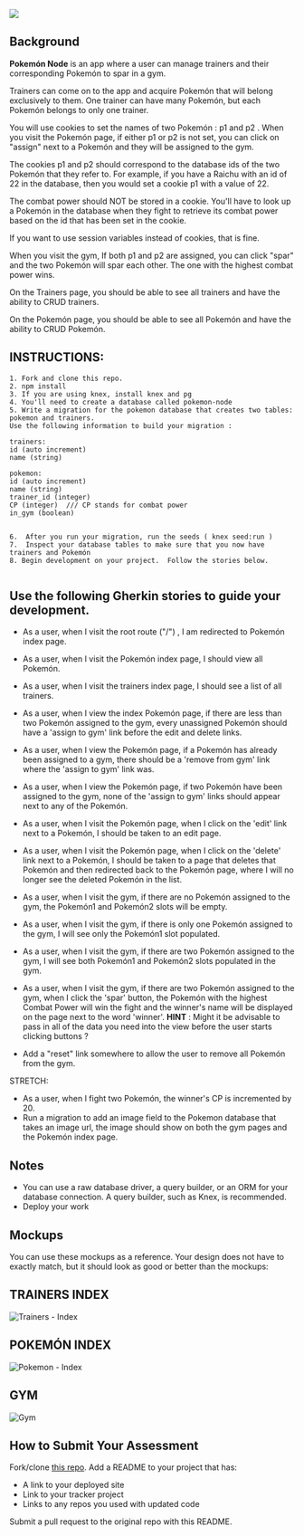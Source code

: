![](https://github.com/gSchool/pokemon-node/blob/master/public/images/pokemon-logo.png)

## Background

**Pokemón Node** is an app where a user can manage trainers and their corresponding Pokemón to spar in a gym.

Trainers can come on to the app and acquire Pokemón that will belong exclusively to them.  One trainer can have many Pokemón, but each Pokemón belongs to only one trainer.

You will use cookies to set the names of two Pokemón :  p1 and p2 .  When you visit the Pokemón page, if either p1 or p2 is not set, you can click on "assign" next to a Pokemón and they will be assigned to the gym.

The cookies p1 and p2 should correspond to the database ids of the two Pokemón that they refer to.
For example, if you have a Raichu with an id of 22 in the database, then you would set a cookie p1 with a value of 22.

The combat power should NOT be stored in a cookie. You'll have to look up a Pokemón in the database when they fight to retrieve its combat power based on the id that has been set in the cookie.

If you want to use session variables instead of cookies, that is fine.

When you visit the gym, If both p1 and p2 are assigned, you can click "spar" and the two Pokemón will spar each other.
The one with the highest combat power wins.

On the Trainers page, you should be able to see all trainers and have the ability to CRUD trainers.

On the Pokemón page, you should be able to see all Pokemón and have the ability to CRUD Pokemón.

## INSTRUCTIONS:

```
1. Fork and clone this repo.
2. npm install
3. If you are using knex, install knex and pg
4. You'll need to create a database called pokemon-node
5. Write a migration for the pokemon database that creates two tables: pokemon and trainers.
Use the following information to build your migration :

trainers:
id (auto increment)
name (string)

pokemon:
id (auto increment)
name (string)
trainer_id (integer)
CP (integer)  /// CP stands for combat power
in_gym (boolean)


6.  After you run your migration, run the seeds ( knex seed:run )
7.  Inspect your database tables to make sure that you now have trainers and Pokemón
8. Begin development on your project.  Follow the stories below.


```



## Use the following Gherkin stories to guide your development.

* As a user, when I visit the root route ("/") , I am redirected to Pokemón index page.

* As a user, when I visit the Pokemón index page, I should view all Pokemón.

* As a user, when I visit the trainers index page, I should see a list of all trainers.

* As a user, when I view the index Pokemón page, if there are less than two Pokemón assigned to the gym, every unassigned Pokemón should have a 'assign to gym' link before the edit and delete links.  

* As a user, when I view the Pokemón page, if a Pokemón has already been assigned to a gym, there should be a 'remove from gym' link where the 'assign to gym' link was.

* As a user, when I view the Pokemón page, if two Pokemón have been assigned to the gym,
none of the 'assign to gym' links should appear next to any of the Pokemón.  

* As a user, when I visit the Pokemón page, when I click on the 'edit' link next to a Pokemón, I should be taken to an edit page.

* As a user, when I visit the Pokemón page, when I click on the 'delete' link next to a Pokemón, I should be taken to a page that deletes that Pokemón and then redirected back to the Pokemón page, where I will no longer see the deleted Pokemón in the list.

* As a user, when I visit the gym, if there are no Pokemón assigned to the gym, the Pokemón1 and Pokemón2 slots will be empty.

* As a user, when I visit the gym, if there is only one Pokemón assigned to the gym, I will see only the Pokemón1 slot populated.

* As a user, when I visit the gym, if there are two Pokemón assigned to the gym, I will see both Pokemón1 and Pokemón2 slots populated in the gym.

* As a user, when I visit the gym, if there are two Pokemón assigned to the gym, when I click the 'spar' button, the Pokemón with the highest Combat Power will win the fight and the winner's name will be displayed on the page next to the word 'winner'. __HINT__ :
Might it be advisable to pass in all of the data you need into the view before the user
starts clicking buttons ?

* Add a "reset" link somewhere to allow the user to remove all Pokemón from the gym.

STRETCH:


* As a user, when I fight two Pokemón, the winner's CP is incremented by 20.
* Run a migration to add an image field to the Pokemon database that takes an image url,
the image should show on both the gym pages and the Pokemón index page.




## Notes

* You can use a raw database driver, a query builder, or an ORM for your database connection. A query builder, such as Knex, is recommended.
* Deploy your work

## Mockups

You can use these mockups as a reference. Your design does not have to exactly match, but it should look as good or better than the mockups:

## TRAINERS INDEX

![Trainers - Index](https://github.com/gSchool/pokemon-node/blob/master/mockups/trainers-index.png)

## POKEMÓN INDEX

![Pokemon - Index](https://github.com/gSchool/pokemon-node/blob/master/mockups/pokemon-index.png)

## GYM

![Gym](https://github.com/gSchool/pokemon-node/blob/master/mockups/gym.png)



## How to Submit Your Assessment

Fork/clone [this repo](https://github.com/gSchool/pokemon-node).
Add a README to your project that has:

* A link to your deployed site
* Link to your tracker project
* Links to any repos you used with updated code

Submit a pull request to the original repo with this README.
